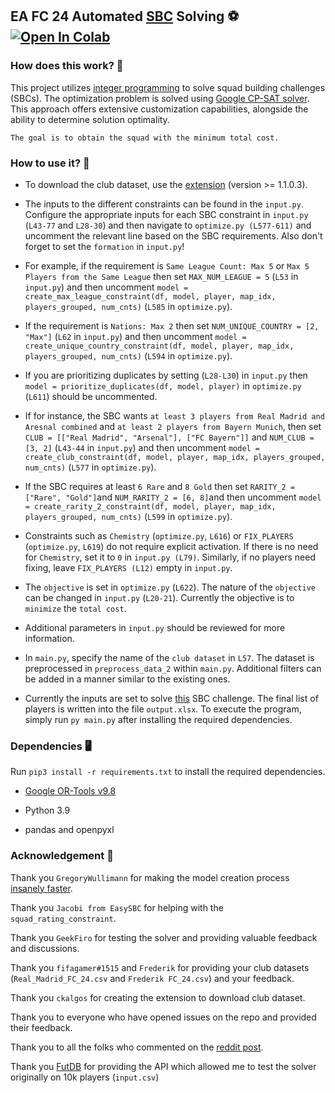 ## EA FC 24 Automated [SBC](https://fifauteam.com/fifa-23-sbc/) Solving ⚽ [![Open In Colab](https://colab.research.google.com/assets/colab-badge.svg)](https://colab.research.google.com/drive/1KoP-8zvbeh_0IjOIlrTG-u1j_QPP5DNo?usp=sharing)

### How does this work? 🚂

This project utilizes [integer programming](https://en.wikipedia.org/wiki/Integer_programming) to solve squad building challenges (SBCs). The optimization problem is solved using [Google CP-SAT solver](https://developers.google.com/optimization/cp/cp_solver). 
This approach offers extensive customization capabilities, alongside the ability to determine solution optimality.

`The goal is to obtain the squad with the minimum total cost.`

### How to use it? 🔧

- To download the club dataset, use the [extension](https://chrome.google.com/webstore/detail/fut-enhancer/boffdonfioidojlcpmfnkngipappmcoh) (version >= 1.1.0.3).

- The inputs to the different constraints can be found in the `input.py`. Configure the appropriate inputs for each SBC constraint in `input.py` (`L43-77` and `L28-30`) and then navigate to `optimize.py (L577-611)` and uncomment the relevant line based on the SBC requirements. Also don't forget to set the `formation` in `input.py`!

- For example, if the requirement is `Same League Count: Max 5` or `Max 5 Players from the Same League` then set `MAX_NUM_LEAGUE = 5` (`L53` in `input.py`) and then uncomment `model = create_max_league_constraint(df, model, player, map_idx, players_grouped, num_cnts)` (`L585` in `optimize.py`).

- If the requirement is `Nations: Max 2` then set `NUM_UNIQUE_COUNTRY = [2, "Max"]` (`L62` in `input.py`) and then uncomment `model = create_unique_country_constraint(df, model, player, map_idx, players_grouped, num_cnts)` (`L594` in `optimize.py`).

- If you are prioritizing duplicates by setting (`L28-L30`) in `input.py` then `model = prioritize_duplicates(df, model, player)` in `optimize.py` (`L611`) should be uncommented.

- If for instance, the SBC wants `at least 3 players from Real Madrid and Aresnal combined` and `at least 2 players from Bayern Munich`, then set 
`CLUB = [["Real Madrid", "Arsenal"], ["FC Bayern"]]` and `NUM_CLUB = [3, 2]` (`L43-44` in `input.py`) and then uncomment `model = create_club_constraint(df, model, player, map_idx, players_grouped, num_cnts)` (`L577` in `optimize.py`).

- If the SBC requires at least `6 Rare` and `8 Gold` then set `RARITY_2 = ["Rare", "Gold"]`and `NUM_RARITY_2 = [6, 8]`and then uncomment `model = create_rarity_2_constraint(df, model, player, map_idx, players_grouped, num_cnts)` (`L599` in `optimize.py`).

- Constraints such as `Chemistry` (`optimize.py`, `L616`) or `FIX_PLAYERS` (`optimize.py`, `L619`) do not require explicit activation. If there is no need for `Chemistry`, set it to `0` in `input.py (L79)`. Similarly, if no players need fixing, leave `FIX_PLAYERS (L12)` empty in `input.py`.

- The `objective` is set in `optimize.py` (`L622`). The nature of the `objective` can be changed in `input.py` (`L20-21`). Currently the objective is to `minimize` the `total cost`.

- Additional parameters in `input.py` should be reviewed for more information.

- In `main.py`, specify the name of the `club dataset` in `L57`. The dataset is preprocessed in `preprocess_data_2` within `main.py`. Additional filters can be added in a manner similar to the existing ones.

- Currently the inputs are set to solve [this](https://www.futbin.com/squad-building-challenges/ALL/38/fiendish) SBC challenge. The final list of players is written into the file `output.xlsx`. To execute the program, simply run `py main.py` after installing the required dependencies.

### Dependencies 🖥️

Run `pip3 install -r requirements.txt` to install the required dependencies.

- [Google OR-Tools v9.8](https://github.com/google/or-tools)

- Python 3.9

- pandas and openpyxl

### Acknowledgement 🙏

Thank you `GregoryWullimann` for making the model creation process [insanely faster](https://github.com/Regista6/EA-FC-24-Automated-SBC-Solving/pull/3). 

Thank you `Jacobi from EasySBC` for helping with the `squad_rating_constraint`.

Thank you `GeekFiro` for testing the solver and providing valuable feedback and discussions.

Thank you `fifagamer#1515` and `Frederik` for providing your club datasets (`Real_Madrid_FC_24.csv` and `Frederik FC_24.csv`) and your feedback.

Thank you `ckalgos` for creating the extension to download club dataset.

Thank you to everyone who have opened issues on the repo and provided their feedback.

Thank you to all the folks who commented on the [reddit post](https://www.reddit.com/r/fut/comments/15hxy2p/open_source_sbc_solver/).

Thank you [FutDB](https://futdb.app) for providing the API which allowed me to test the solver originally on 10k players (`input.csv`)